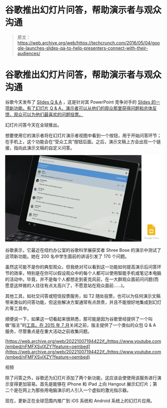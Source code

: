 # 谷歌推出幻灯片问答，帮助演示者与观众沟通 

> 原文：<https://web.archive.org/web/https://techcrunch.com/2016/05/04/google-launches-slides-qa-to-help-presenters-connect-with-their-audiences/>

# 谷歌推出幻灯片问答，帮助演示者与观众沟通

谷歌今天发布了 [Slides Q & A](https://web.archive.org/web/20221007194422/http://goo.gl/q9yMSw) ，这是针对其 PowerPoint 竞争对手的 [Slides 的一项新功能。有了幻灯片 Q & A，演示者可以从他们的观众那里获得问题和总体反馈，观众可以为他们最喜欢的问题投票。](https://web.archive.org/web/20221007194422/http://www.google.com/slides/about/)

幻灯片问答今天在全球推出。

想要使用它的演示者将在幻灯片演示者视图中看到一个按钮，用于开始问答环节；在手机上，这个功能会在“受众工具”按钮后面。之后，演示文稿上方会出现一个链接，指向此演示文稿的自定义问答。

[![Slides Q_A - Presenter](img/5c403d2e0a2ed765671977b48cf6881e.png)](https://web.archive.org/web/20221007194422/https://beta.techcrunch.com/wp-content/uploads/2016/05/slides-q_a-presenter.png)

谷歌表示，它最近在纽约办公室的谷歌科学展获奖者 Shree Bose 的演示中测试了这项新功能。她在 200 名中学生面前的讲话引发了 170 个问题。

虽然这可能不是你的典型观众，但我绝对可以看到这一功能如何提高演示后问答环节的效率，特别是在你可以假设观众中的每个人都可以使用智能手机或笔记本电脑的活动中。毕竟，并不是每个人都想走到麦克风前，在一大群观众面前问问题(而愿意这样做的人往往有点太高兴了，不愿意站在观众面前……)。

其他工具，如社交问答或短信投票服务，如 T2 随处投票，也可以为任何演示文稿带来类似的问答功能，但这些解决方案通常有点昂贵，并且不能很好地集成到幻灯片等工具中。

顺便说一下，如果这一切看起来很熟悉，那可能是因为谷歌曾经提供了一个叫做“版主”的[工具。在 2015 年 7 月](https://web.archive.org/web/20221007194422/https://sites.google.com/site/moderatorhelpcenter/getting-started/guide)关闭之前，版主提供了一个类似的众包 Q & A 服务，尽管重点是在重大活动之前收集问题。

[https://web.archive.org/web/20221007194422if_/https://www.youtube.com/embed/nFMFXSvlXZY?feature=oembed](https://web.archive.org/web/20221007194422if_/https://www.youtube.com/embed/nFMFXSvlXZY?feature=oembed)

视频

除了问答之外，谷歌还为幻灯片添加了两个新功能，这应该会使使用该服务进行演示变得更加容易。首先是能够在 iPhone 和 iPad 上向 Hangout 展示幻灯片；第二个是在网上为那些用电脑演示的人引入一个虚拟的激光指示器。

现在，更新正在全球范围内推广到 iOS 系统和 Android 系统上的幻灯片应用。